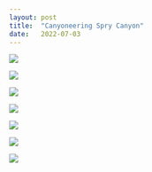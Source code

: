 ```yaml
---
layout: post
title:  "Canyoneering Spry Canyon"
date:   2022-07-03
---
```


![]({{site.baseurl}}/assets/lazy/2022-07-03--07-30-29.jpeg)

![]({{site.baseurl}}/assets/lazy/2022-07-03--09-07-55.jpeg)

![]({{site.baseurl}}/assets/lazy/2022-07-03--10-39-21.jpeg)

![]({{site.baseurl}}/assets/lazy/2022-07-03--10-41-52.jpeg)

![]({{site.baseurl}}/assets/lazy/2022-07-03--12-02-08.jpeg)

![]({{site.baseurl}}/assets/lazy/2022-07-03--12-05-42.jpeg)

![]({{site.baseurl}}/assets/lazy/2022-07-03--14-38-54.jpeg)
